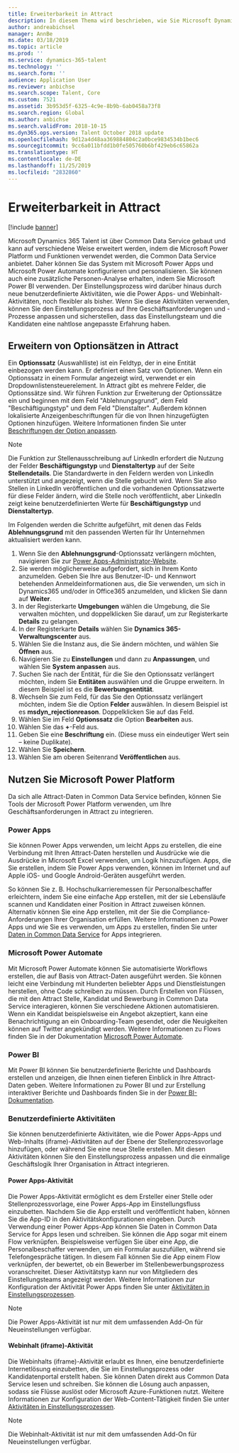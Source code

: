 ```yaml
---
title: Erweiterbarkeit in Attract
description: In diesem Thema wird beschrieben, wie Sie Microsoft Dynamics 365 Talent - Attract erweitern können, indem Sie Microsoft Power Platform verwenden.
author: andreabichsel
manager: AnnBe
ms.date: 03/18/2019
ms.topic: article
ms.prod: ''
ms.service: dynamics-365-talent
ms.technology: ''
ms.search.form: ''
audience: Application User
ms.reviewer: anbichse
ms.search.scope: Talent, Core
ms.custom: 7521
ms.assetid: 3b953d5f-6325-4c9e-8b9b-6ab0458a73f8
ms.search.region: Global
ms.author: anbichse
ms.search.validFrom: 2018-10-15
ms.dyn365.ops.version: Talent October 2018 update
ms.openlocfilehash: 9d12a4d48aa369884804c2a0bce9834534b1bec6
ms.sourcegitcommit: 9cc6a011bfdd1b0fe505760b6bf429eb6c65862a
ms.translationtype: HT
ms.contentlocale: de-DE
ms.lasthandoff: 11/25/2019
ms.locfileid: "2832860"
---
```

# <a name="extensibility-in-attract"></a>Erweiterbarkeit in Attract

[!include [banner](includes/banner.md)]

Microsoft Dynamics 365 Talent ist über Common Data Service gebaut und kann auf verschiedene Weise erweitert werden, indem die Microsoft Power Platform und Funktionen verwendet werden, die Common Data Service anbietet. Daher können Sie das System mit Microsoft Power Apps und Microsoft Power Automate konfigurieren und personalisieren. Sie können auch eine zusätzliche Personen-Analyse erhalten, indem Sie Microsoft Power BI verwenden. Der Einstellungsprozess wird darüber hinaus durch neue benutzerdefinierte Aktivitäten, wie die Power Apps- und Webinhalt-Aktivitäten, noch flexibler als bisher. Wenn Sie diese Aktivitäten verwenden, können Sie den Einstellungsprozess auf Ihre Geschäftsanforderungen und -Prozesse anpassen und sicherstellen, dass das Einstellungsteam und die Kandidaten eine nahtlose angepasste Erfahrung haben.

## <a name="extending-option-sets-in-attract"></a>Erweitern von Optionsätzen in Attract

Ein **Optionssatz** (Auswahlliste) ist ein Feldtyp, der in eine Entität einbezogen werden kann. Er definiert einen Satz von Optionen. Wenn ein Optionssatz in einem Formular angezeigt wird, verwendet er ein Dropdownlistensteuerelement.  In Attract gibt es mehrere Felder, die Optionssätze sind.  Wir führen Funktion zur Erweiterung der Optionssätze ein und beginnen mit dem Feld "Ablehnungsgrund", dem Feld "Beschäftigungstyp" und dem Feld "Dienstalter".   Außerdem können lokalisierte Anzeigenbeschriftungen für die von Ihnen hinzugefügten Optionen hinzufügen. Weitere Informationen finden Sie unter [Beschriftungen der Option anpassen](https://docs.microsoft.com/powerapps/developer/common-data-service/customize-labels-support-multiple-languages).

> [!NOTE]
> Die Funktion zur Stellenausschreibung auf LinkedIn erfordert die Nutzung der Felder **Beschäftigungstyp** und **Dienstaltertyp** auf der Seite **Stellendetails**. Die Standardwerte in den Feldern werden von LinkedIn unterstützt und angezeigt, wenn die Stelle gebucht wird. Wenn Sie also Stellen in LinkedIn veröffentlichen und die vorhandenen Optionssatzwerte für diese Felder ändern, wird die Stelle noch veröffentlicht, aber LinkedIn zeigt keine benutzerdefinierten Werte für **Beschäftigungstyp** und **Dienstaltertyp**.  

Im Folgenden werden die Schritte aufgeführt, mit denen das Felds **Ablehnungsgrund** mit den passenden Werten für Ihr Unternehmen aktualisiert werden kann.  

1. Wenn Sie den **Ablehnungsgrund**-Optionssatz verlängern möchten, navigieren Sie zur [Power Apps-Administrator-Website](https://admin.powerapps.com).
2. Sie werden möglicherweise aufgefordert, sich in Ihrem Konto anzumelden. Geben Sie Ihre aus Benutzer-ID- und Kennwort betehenden Anmeldeinformationen aus, die Sie verwenden, um sich in Dynamics365 und/oder in Office365 anzumelden, und klicken Sie dann auf **Weiter**.
3. In der Registerkarte **Umgebungen** wählen die Umgebung, die Sie verwalten möchten, und doppelklicken Sie darauf, um zur Registerkarte **Details** zu gelangen.
4. In der Registerkarte **Details** wählen Sie **Dynamics 365-Verwaltungscenter** aus.
5. Wählen Sie die Instanz aus, die Sie ändern möchten, und wählen Sie **Öffnen** aus.
6. Navigieren Sie zu **Einstellungen** und dann zu **Anpassungen**, und wählen Sie **System anpassen** aus.
7. Suchen Sie nach der Entität, für die Sie den Optionssatz verlängert möchten, indem Sie **Entitäten** auswählen und die Gruppe erweitern. In diesem Beispiel ist es die **Bewerbungsentität**.
8. Wechseln Sie zum Feld, für das Sie den Optionssatz verlängert möchten, indem Sie die Option **Felder** auswählen. In diesem Beispiel ist es **msdyn_rejectionreason**. Doppelklicken Sie auf das Feld.
9. Wählen Sie im Feld **Optionssatz** die Option **Bearbeiten** aus.
10. Wählen Sie das **+**-Feld aus.
11. Geben Sie eine **Beschriftung** ein.  (Diese muss ein eindeutiger Wert sein – keine Duplikate).
12. Wählen Sie **Speichern**.
13. Wählen Sie am oberen Seitenrand **Veröffentlichen** aus.

## <a name="take-advantage-of-the-microsoft-power-platform"></a>Nutzen Sie Microsoft Power Platform 

Da sich alle Attract-Daten in Common Data Service befinden, können Sie Tools der Microsoft Power Platform verwenden, um Ihre Geschäftsanforderungen in Attract zu integrieren.

### <a name="power-apps"></a>Power Apps

Sie können Power Apps verwenden, um leicht Apps zu erstellen, die eine Verbindung mit Ihren Attract-Daten herstellen und Ausdrücke wie die Ausdrücke in Microsoft Excel verwenden, um Logik hinzuzufügen. Apps, die Sie erstellen, indem Sie Power Apps verwenden, können im Internet und auf Apple iOS- und Google Android-Geräten ausgeführt werden.

So können Sie z. B. Hochschulkarrieremessen für Personalbeschaffer erleichtern, indem Sie eine einfache App erstellen, mit der sie Lebensläufe scannen und Kandidaten einer Position in Attract zuweisen können. Alternativ können Sie eine App erstellen, mit der Sie die Compliance-Anforderungen Ihrer Organisation erfüllen. Weitere Informationen zu Power Apps und wie Sie es verwenden, um Apps zu erstellen, finden Sie unter [Daten in Common Data Service](https://docs.microsoft.com/powerapps) for Apps integrieren.

### <a name="microsoft-power-automate"></a>Microsoft Power Automate 

Mit Microsoft Power Automate können Sie automatisierte Workflows erstellen, die auf Basis von Attract-Daten ausgeführt werden. Sie können leicht eine Verbindung mit Hunderten beliebter Apps und Dienstleistungen herstellen, ohne Code schreiben zu müssen. Durch Erstellen von Flüssen, die mit den Attract Stelle, Kandidat und Bewerbung in Common Data Service interagieren, können Sie verschiedene Aktionen automatisieren. Wenn ein Kandidat beispielsweise ein Angebot akzeptiert, kann eine Benachrichtigung an ein Onboarding-Team gesendet, oder die Neuigkeiten können auf Twitter angekündigt werden. Weitere Informationen zu Flows finden Sie in der Dokumentation [Microsoft Power Automate](https://docs.microsoft.com/flow/).

### <a name="power-bi"></a>Power BI

Mit Power BI können Sie benutzerdefinierte Berichte und Dashboards erstellen und anzeigen, die Ihnen einen tieferen Einblick in Ihre Attract-Daten geben. Weitere Informationen zu Power BI und zur Erstellung interaktiver Berichte und Dashboards finden Sie in der [Power BI-Dokumentation](https://docs.microsoft.com/power-bi/).

### <a name="custom-activities"></a>Benutzerdefinierte Aktivitäten 

Sie können benutzerdefinierte Aktivitäten, wie die Power Apps-Apps und Web-Inhalts (iframe)-Aktivitäten auf der Ebene der Stellenprozessvorlage hinzufügen, oder während Sie eine neue Stelle erstellen. Mit diesen Aktivitäten können Sie den Einstellungsprozess anpassen und die einmalige Geschäftslogik Ihrer Organisation in Attract integrieren.

#### <a name="power-apps-activity"></a>Power Apps-Aktivität 

Die Power Apps-Aktivität ermöglicht es dem Ersteller einer Stelle oder Stellenprozessvorlage, eine Power Apps-App im Einstellungsfluss einzubetten. Nachdem Sie die App erstellt und veröffentlicht haben, können Sie die App-ID in den Aktivitätskonfigurationen eingeben. Durch Verwendung einer Power Apps-App können Sie Daten in Common Data Service for Apps lesen und schreiben. Sie können die App sogar mit einem Flow verknüpfen. Beispielsweise verfügen Sie über eine App, die Personalbeschaffer verwenden, um ein Formular auszufüllen, während sie Telefongespräche tätigen. In diesem Fall können Sie die App einem Flow verknüpfen, der bewertet, ob ein Bewerber im Stellenbewerbungsprozess voranschreitet. Dieser Aktivitätstyp kann nur von Mitgliedern des Einstellungsteams angezeigt werden. Weitere Informationen zur Konfiguration der Aktivität Power Apps finden Sie unter [Aktivitäten in Einstellungsprozessen](./activities-attract.md).

> [!NOTE]
> Die Power Apps-Aktivität ist nur mit dem umfassenden Add-On für Neueinstellungen verfügbar.

#### <a name="web-content-iframe-activity"></a>Webinhalt (iframe)-Aktivität

Die Webinhalts (iframe)-Aktivität erlaubt es Ihnen, eine benutzerdefinierte Internetlösung einzubetten, die Sie im Einstellungsprozess oder Kandidatenportal erstellt haben. Sie können Daten direkt aus Common Data Service lesen und schreiben. Sie können die Lösung auch anpassen, sodass sie Flüsse auslöst oder Microsoft Azure-Funktionen nutzt. Weitere Informationen zur Konfiguration der Web-Content-Tätigkeit finden Sie unter [Aktivitäten in Einstellungsprozessen](./activities-attract.md).

> [!NOTE]
> Die Webinhalt-Aktivität ist nur mit dem umfassenden Add-On für Neueinstellungen verfügbar.
